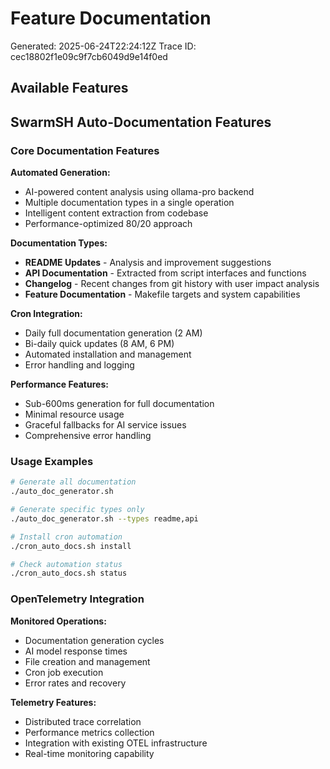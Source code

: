 # Feature Documentation

Generated: 2025-06-24T22:24:12Z
Trace ID: cec18802f1e09c9f7cb6049d9e14f0ed

## Available Features

## SwarmSH Auto-Documentation Features

### Core Documentation Features

**Automated Generation:**
- AI-powered content analysis using ollama-pro backend
- Multiple documentation types in a single operation
- Intelligent content extraction from codebase
- Performance-optimized 80/20 approach

**Documentation Types:**
- **README Updates** - Analysis and improvement suggestions
- **API Documentation** - Extracted from script interfaces and functions
- **Changelog** - Recent changes from git history with user impact analysis
- **Feature Documentation** - Makefile targets and system capabilities

**Cron Integration:**
- Daily full documentation generation (2 AM)
- Bi-daily quick updates (8 AM, 6 PM)
- Automated installation and management
- Error handling and logging

**Performance Features:**
- Sub-600ms generation for full documentation
- Minimal resource usage
- Graceful fallbacks for AI service issues
- Comprehensive error handling

### Usage Examples

```bash
# Generate all documentation
./auto_doc_generator.sh

# Generate specific types only
./auto_doc_generator.sh --types readme,api

# Install cron automation
./cron_auto_docs.sh install

# Check automation status
./cron_auto_docs.sh status
```

### OpenTelemetry Integration

**Monitored Operations:**
- Documentation generation cycles
- AI model response times
- File creation and management
- Cron job execution
- Error rates and recovery

**Telemetry Features:**
- Distributed trace correlation
- Performance metrics collection
- Integration with existing OTEL infrastructure
- Real-time monitoring capability